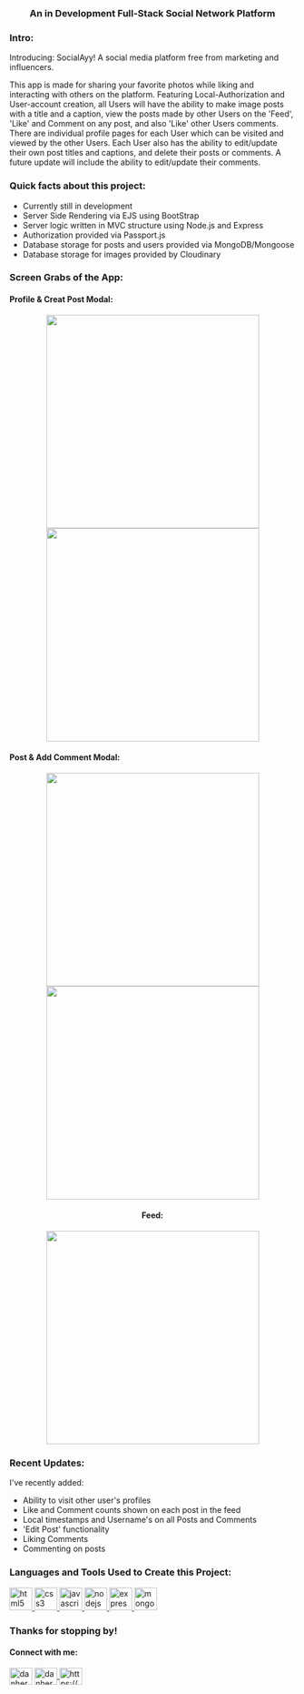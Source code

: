 


<p align="center">
  <img src="https://github.com/d-herz/SocialApp/blob/main/screenshots-for-readme/home2.png" alt="" />
</p> 

<h3 align="center">An in Development Full-Stack Social Network Platform</h3>
<!-- <h3 align="center"> <a href="https://quotes-of-breakingbad.netlify.app/">Visit the live site</a></h3> -->

<h3 align="left">Intro:</h3>
<p align="left">
Introducing: SocialAyy! A social media platform free from marketing and influencers. </p>

<p align="left"> This app is made for sharing your favorite photos while liking and interacting with others on the platform. Featuring Local-Authorization and User-account creation, all Users will have the ability to make image posts with a title and a caption, view the posts made by other Users on the 'Feed', 'Like' and Comment on any post, and also 'Like' other Users comments. There are individual profile pages for each User which can be visited and viewed by the other Users. Each User also has the ability to edit/update their own post titles and captions, and delete their posts or comments. A future update will include the ability to edit/update their comments.
</p>


<p align="left">
</p>

<h3 align="left">Quick facts about this project:</h3>
<p align="left">
<ul>
<li> Currently still in development </li>
<li> Server Side Rendering via EJS using BootStrap </li>
<li> Server logic written in MVC structure using Node.js and Express</li>
<li> Authorization provided via Passport.js </li> 
<li> Database storage for posts and users provided via MongoDB/Mongoose </li>
<li> Database storage for images provided by Cloudinary </li>
<!----- <li> </li> ---->
</ul>
</p>

<!-- Add Gif Below -->


<h3 align="left">Screen Grabs of the App:</h3>

<h4 align="left" > Profile & Creat Post Modal: </h4>
<p align="center">
  <img src="https://github.com/d-herz/SocialApp/blob/main/screenshots-for-readme/profile1.png" alt="" width= "375" height="auto"   />
  <span> <span>
  <img src="https://github.com/d-herz/SocialApp/blob/main/screenshots-for-readme/createPost.png" alt="" width= "375" height="auto"   />
</p> 

<h4 align="left" > Post & Add Comment Modal: </h4>
<p align="center">
  <img src="https://github.com/d-herz/SocialApp/blob/main/screenshots-for-readme/post1.png" alt="" width= "375" height="auto" />
  <span> <span>
  <img src="https://github.com/d-herz/SocialApp/blob/main/screenshots-for-readme/addComment.png" alt="" width= "375" height="auto" />
</p> 

<h4 align="center" > Feed: </h4>
<p align="center">
   <img src="https://github.com/d-herz/SocialApp/blob/main/screenshots-for-readme/feed2.png" alt="" width= "375" height="auto" 
</p> 



<h3 align="left">Recent Updates:</h3>
<p align="left">
I've recently added:
<ul>
<li> Ability to visit other user's profiles </li>
<li> Like and Comment counts shown on each post in the feed</li>
<li> Local timestamps and Username's on all Posts and Comments</li>
<li> 'Edit Post' functionality </li>
<li> Liking Comments </li>
<li> Commenting on posts</li>

<!----- <li> </li> ---->
</ul>
</p>

<h3 align="left">Languages and Tools Used to Create this Project:</h3>
<p align="left"> <a href="https://www.w3.org/html/" target="_blank" rel="noreferrer"> <img src="https://raw.githubusercontent.com/devicons/devicon/master/icons/html5/html5-original-wordmark.svg" alt="html5" width="40" height="40"/> </a> <a href="https://www.w3schools.com/css/" target="_blank" rel="noreferrer"> <img src="https://raw.githubusercontent.com/devicons/devicon/master/icons/css3/css3-original-wordmark.svg" alt="css3" width="40" height="40"/> </a> <a href="https://developer.mozilla.org/en-US/docs/Web/JavaScript" target="_blank" rel="noreferrer"> <img src="https://raw.githubusercontent.com/devicons/devicon/master/icons/javascript/javascript-original.svg" alt="javascript" width="40" height="40"/> </a> <a href="https://nodejs.org" target="_blank" rel="noreferrer"> <img src="https://raw.githubusercontent.com/devicons/devicon/master/icons/nodejs/nodejs-original-wordmark.svg" alt="nodejs" width="40" height="40"/> </a>  <a href="https://expressjs.com" target="_blank" rel="noreferrer"> <img src="https://raw.githubusercontent.com/devicons/devicon/master/icons/express/express-original-wordmark.svg" alt="express" width="40" height="40"/> </a> <a href="https://www.mongodb.com/" target="_blank" rel="noreferrer"> <img src="https://raw.githubusercontent.com/devicons/devicon/master/icons/mongodb/mongodb-original-wordmark.svg" alt="mongodb" width="40" height="40"/> </a></p>


<h3 align="left">Thanks for stopping by!</h3>
<h4> Connect with me:</h4>
<p align="left">
<a href="https://twitter.com/danherz636" target="blank"><img align="center" src="https://raw.githubusercontent.com/rahuldkjain/github-profile-readme-generator/master/src/images/icons/Social/twitter.svg" alt="danherz636" height="30" width="40" /></a>
<a href="https://www.twitch.tv/herz636/videos" target="blank"><img align="center" src="https://raw.githubusercontent.com/rahuldkjain/github-profile-readme-generator/master/src/images/icons/Social/twitch.svg" alt="danherz636" height="30" width="40" />
<a href="https://www.linkedin.com/in/daniel-hyres/" target="blank"><img align="center" src="https://raw.githubusercontent.com/rahuldkjain/github-profile-readme-generator/master/src/images/icons/Social/linked-in-alt.svg" alt="https://www.linkedin.com/in/daniel-hyres/" height="30" width="40" /></a>
</p>




<!-- 
# Install

`npm install`

---

# Things to add

- Create a `.env` file in config folder and add the following as `key = value`
  - PORT = 2121 (can be any port example: 3000)
  - DB_STRING = `your database URI`
  - CLOUD_NAME = `your cloudinary cloud name`
  - API_KEY = `your cloudinary api key`
  - API_SECRET = `your cloudinary api secret`

---

# Run

`npm start`
 -->
